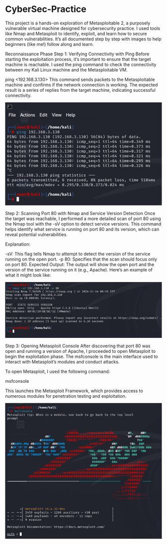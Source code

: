 # CyberSec-Practice
This project is a hands-on exploration of Metasploitable 2, a purposely vulnerable virtual machine designed for cybersecurity practice. I used tools like Nmap and Metasploit to identify, exploit, and learn how to secure common vulnerabilities. It’s all documented step by step with images to help beginners (like me!) follow along and learn.

Reconnaissance Phase
Step 1: Verifying Connectivity with Ping
Before starting the exploitation process, it’s important to ensure that the target machine is reachable. I used the ping command to check the connectivity between my Kali Linux machine and the Metasploitable VM.

ping <192.168.3.130>
This command sends packets to the Metasploitable machine and confirms if the network connection is working. The expected result is a series of replies from the target machine, indicating successful connectivity.


![ping results](https://github.com/Cyb3rCairo/CyberSec-Practice/blob/main/pentest-images/1.%20ping-scan.png)

Step 2: Scanning Port 80 with Nmap and Service Version Detection
Once the target was reachable, I performed a more detailed scan of port 80 using the Nmap tool with the -sV option to detect service versions. This command helps identify what service is running on port 80 and its version, which can reveal potential vulnerabilities.

Explanation:

-sV: This flag tells Nmap to attempt to detect the version of the service running on the open port.
-p 80: Specifies that the scan should focus only on port 80.
Expected Output: The output will show the open port and the version of the service running on it (e.g., Apache). Here’s an example of what it might look like:


![ping results](https://github.com/Cyb3rCairo/CyberSec-Practice/blob/main/pentest-images/2.%20nmap-portscan.png)

Step 3: Opening Metasploit Console
After discovering that port 80 was open and running a version of Apache, I proceeded to open Metasploit to begin the exploitation phase. The msfconsole is the main interface used to interact with Metasploit’s modules and conduct attacks.

To open Metasploit, I used the following command:

msfconsole

This launches the Metasploit Framework, which provides access to numerous modules for penetration testing and exploitation.


![ping results](https://github.com/Cyb3rCairo/CyberSec-Practice/blob/main/pentest-images/3.%20metasploit.png)
